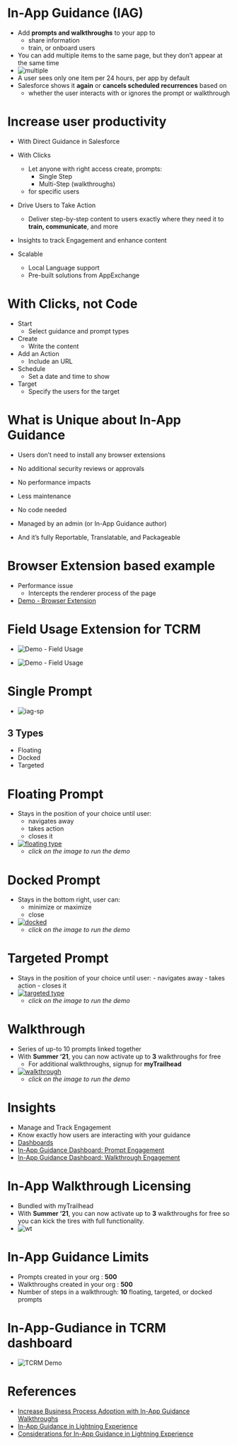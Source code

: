 # In-App Guidance (IAG)
-  Add **prompts and walkthroughs** to your app to 
	- share information 
	- train, or onboard users 
- You can add multiple items to the same page, but they don’t appear at the same time
- ![multiple](img/iag-multiple-in-page.png)
- A  user sees only one item per 24 hours, per app by default
- Salesforce shows it **again** or **cancels scheduled recurrences** based on
	-  whether the user interacts with or ignores the prompt or walkthrough
# Increase user productivity 
- With Direct Guidance in Salesforce
- With Clicks
	- Let anyone  with right access create, prompts:
		- Single Step
		- Multi-Step (walkthroughs) 
	- for specific users

- Drive Users to Take Action
	- Deliver step-by-step content to users exactly where they need it to **train, communicate**, and more 
- Insights to track Engagement and enhance content
- Scalable
	- Local Language support
	- Pre-built solutions from AppExchange

# With Clicks, not Code
- Start
	- Select guidance and prompt types
- Create
	- Write the content
- Add an Action
	- Include an URL
- Schedule
	- Set a date and time to show
- Target
	- Specify the users for the target

# What is Unique about In-App Guidance 
- Users don’t need to install any browser extensions 
- No additional security reviews or approvals
- No performance impacts

- Less maintenance
- No code needed
- Managed by an admin (or In-App Guidance author)
- And it’s fully Reportable, Translatable, and Packageable

# Browser Extension based example
- Performance issue
	- Intercepts the renderer process of the page 
- [Demo - Browser Extension](img/browser-ext-1.webm)

# Field Usage Extension for TCRM
- ![Demo - Field Usage](https://mohan-chinnappan-n2.github.io/2019/ea/img/dbrd/fruits-ea-field-usage-0.gif)

- ![Demo - Field Usage](https://mohan-chinnappan-n2.github.io/2019/ea/img/dbrd/fruits-ea-field-usage.gif)
# Single Prompt
- ![iag-sp](img/iag-1.png)
## 3 Types
- Floating 
- Docked 
- Targeted 

# Floating Prompt 
- Stays in the position of your choice until user:
	- navigates away
	- takes action
	- closes it 
- [![floating type](img/floatingType.png)](img/floating-p-1.webm)
	- *click on the image to run the demo*
# Docked  Prompt
- Stays in the bottom right, user can:
	- minimize or maximize 
	- close 
- [![docked](img/dockedType.png)](img/docked-p-1.webm)
	- *click on the image to run the demo*
# Targeted Prompt 
- Stays in the position of your choice until user: 
                - navigates away
                - takes action 
                - closes it
- [![targeted type](img/targetedType.png)](img/targeted-p-1.webm)
	- *click on the image to run the demo*

# Walkthrough
- Series of up-to 10 prompts linked together
- With **Summer ‘21**, you can now activate up to **3** walkthroughs for free 
	- For additional walkthroughs, signup for **myTrailhead**
- [![walkthrough](img/walkthroughs.png)](img/wt-1.webm)
	- *click on the image to run the demo* 

# Insights
- Manage and Track Engagement
- Know exactly how users are interacting with your guidance
- [Dashboards](img/iag-dashboards-1.webm)
- [In-App Guidance Dashboard: Prompt Engagement](https://appexchange.salesforce.com/appxListingDetail?listingId=a0N3u00000OMqL1EAL)
- [In-App Guidance Dashboard: Walkthrough Engagement](https://appexchange.salesforce.com/appxListingDetail?listingId=a0N3u00000OMqLUEA1)
# In-App Walkthrough Licensing
- Bundled with myTrailhead
- With **Summer ‘21**, you can now activate up to **3** walkthroughs for free so you can kick the tires with full functionality.  
- ![wt](img/iag-2.png)

# In-App Guidance Limits
- Prompts created in your org	: **500**
- Walkthroughs created in your org	: **500**
- Number of steps in a walkthrough: **10** floating, targeted, or docked prompts 

# In-App-Gudiance in TCRM dashboard
- ![TCRM Demo](img/iag-1.gif)
# References
- [Increase Business Process Adoption with In-App Guidance Walkthroughs](https://trailhead.salesforce.com/live/videos/a2r3k000001n2cH/increase-business-process-adoption-with-in-app-guidance-walkthroughs/)
- [In-App Guidance in Lightning Experience](https://help.salesforce.com/s/articleView?id=customhelp_lexguid.htm&language=en_US)
- [Considerations for In-App Guidance in Lightning Experience](https://help.salesforce.com/s/articleView?id=sf.customhelp_lex_prompt_consider.htm&type=5)

